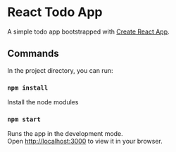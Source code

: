 # React Todo App

A simple todo app bootstrapped with [Create React App](https://github.com/facebook/create-react-app).

## Commands

In the project directory, you can run:

### `npm install`
Install the node modules

### `npm start`

Runs the app in the development mode.\
Open [http://localhost:3000](http://localhost:3000) to view it in your browser.